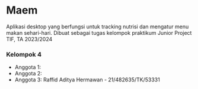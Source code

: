 # Maem
Aplikasi desktop yang berfungsi untuk tracking nutrisi dan mengatur menu makan sehari-hari. Dibuat sebagai tugas kelompok praktikum Junior Project TIF, TA 2023/2024

### Kelompok 4
- Anggota 1:
- Anggota 2:
- Anggota 3: Raffid Aditya Hermawan - 21/482635/TK/53331
